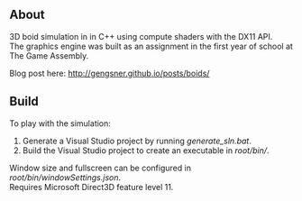 ## About
3D boid simulation in in C++ using compute shaders with the DX11 API.<br/> 
The graphics engine was built as an assignment in the first year of school at The Game Assembly.   

Blog post here: http://gengsner.github.io/posts/boids/

## Build
To play with the simulation:
1. Generate a Visual Studio project by running _generate_sln.bat_. 
2. Build the Visual Studio project to create an executable in _root/bin/_.

Window size and fullscreen can be configured in _root/bin/windowSettings.json_.<br/>
Requires Microsoft Direct3D feature level 11.
